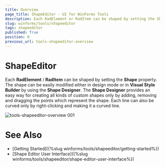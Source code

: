 ```yaml
---
title: Overview
page_title: ShapeEditor - UI for WinForms Tools
description: Each RadElement or RadItem can be shaped by setting the Shape property. The shape can be easily modified by using the ShapeEditor.
slug: winforms/tools/shapeeditor
tags: shapeeditor
published: True
position: 0
previous_url: tools-shapeeditor-overview
---
```


# ShapeEditor

Each __RadElement__ / __RadItem__ can be shaped by setting the  __Shape__ property. The shape can be easily modified either in design mode or in  __Visual Style Builder__ by using the __Shape Designer__. The __Shape Designer__ provides an easy way for creating all kinds of custom shapes only by adding, removing and dragging the points which represent the shape. Each line can also be curved only by right-clicking and making it a curved line.

![tools-shapeeditor-overview 001](images/tools-shapeeditor-overview001.png)

# See Also

* [Getting Started]({%slug winforms/tools/shapeeditor/getting-started%})
* [Shape Editor User Interface]({%slug winforms/tools/shapeeditor/shape-editor-user-interface%})
